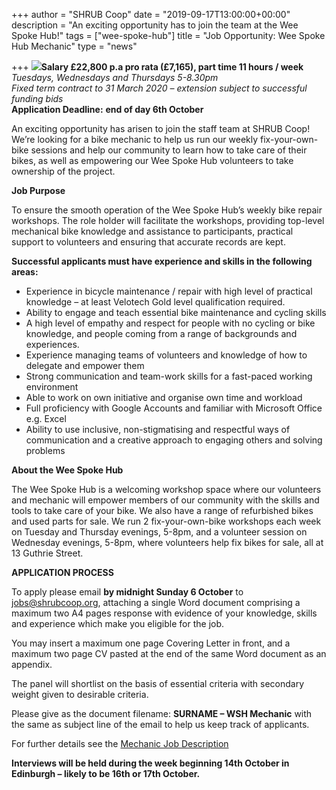 +++
author = "SHRUB Coop"
date = "2019-09-17T13:00:00+00:00"
description = "An exciting opportunity has to join the team at the Wee Spoke Hub!"
tags = ["wee-spoke-hub"]
title = "Job Opportunity: Wee Spoke Hub Mechanic"
type = "news"

+++
**![](https://res.cloudinary.com/shrub-co-op/image/upload/v1568751170/shrubcoop.org/media/mechanic_web_pl0zka.png)Salary £22,800 p.a pro rata (£7,165), part time 11 hours / week**  
_Tuesdays, Wednesdays and Thursdays 5-8.30pm_  
_Fixed term contract to 31 March 2020 – extension subject to successful funding bids_  
**Application Deadline:** **end of day 6th October**

An exciting opportunity has arisen to join the staff team at SHRUB Coop! We’re looking for a bike mechanic to help us run our weekly fix-your-own-bike sessions and help our community to learn how to take care of their bikes, as well as empowering our Wee Spoke Hub volunteers to take ownership of the project.

**Job Purpose**

To ensure the smooth operation of the Wee Spoke Hub’s weekly bike repair workshops. The role holder will facilitate the workshops, providing top-level mechanical bike knowledge and assistance to participants, practical support to volunteers and ensuring that accurate records are kept.

**Successful applicants must have experience and skills in the following areas:**

* Experience in bicycle maintenance / repair with high level of practical knowledge – at least Velotech Gold level qualification required.
* Ability to engage and teach essential bike maintenance and cycling skills
* A high level of empathy and respect for people with no cycling or bike knowledge, and people coming from a range of backgrounds and experiences.
* Experience managing teams of volunteers and knowledge of how to delegate and empower them
* Strong communication and team-work skills for a fast-paced working environment
* Able to work on own initiative and organise own time and workload
* Full proficiency with Google Accounts and familiar with Microsoft Office e.g. Excel
* Ability to use inclusive, non-stigmatising and respectful ways of communication and a creative approach to engaging others and solving problems

**About the Wee Spoke Hub**

The Wee Spoke Hub is a welcoming workshop space where our volunteers and mechanic will empower members of our community with the skills and tools to take care of your bike. We also have a range of refurbished bikes and used parts for sale. We run 2 fix-your-own-bike workshops each week on Tuesday and Thursday evenings, 5-8pm, and a volunteer session on Wednesday evenings, 5-8pm, where volunteers help fix bikes for sale, all at 13 Guthrie Street.

**APPLICATION PROCESS**

To apply please email **by midnight Sunday 6 October** to jobs@shrubcoop.org, attaching a single Word document comprising a maximum two A4 pages response with evidence of your knowledge, skills and experience which make you eligible for the job.

You may insert a maximum one page Covering Letter in front, and a maximum two page CV pasted at the end of the same Word document as an appendix.

The panel will shortlist on the basis of essential criteria with secondary weight given to desirable criteria.

Please give as the document filename: **SURNAME – WSH Mechanic** with the same as subject line of the email to help us keep track of applicants.

For further details see the [Mechanic Job Description](https://res.cloudinary.com/shrub-co-op/image/upload/v1568755503/shrubcoop.org/media/WSH-Mechanic-JD_kedtqw.pdf "Mechanic Job Description")

**Interviews will be held during the week beginning 14th October in Edinburgh – likely to be 16th or 17th October.**
